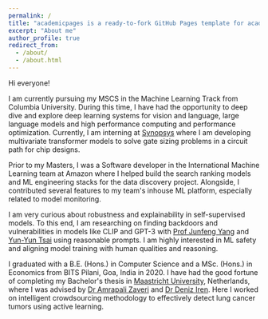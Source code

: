 ```yaml
---
permalink: /
title: "academicpages is a ready-to-fork GitHub Pages template for academic personal websites"
excerpt: "About me"
author_profile: true
redirect_from: 
  - /about/
  - /about.html
---
```


Hi everyone!

I am currently pursuing my MSCS in the Machine Learning Track from Columbia University. During this time, I have had the opportunity to deep dive and explore deep learning systems for vision and language, large language models and high performance computing and performance optimization. Currently, I am interning at [Synopsys](https://www.synopsys.com/) where I am developing multivariate transformer models to solve gate sizing problems in a circuit path for chip designs.

Prior to my Masters, I was a Software developer in the International Machine Learning team at Amazon where I helped build the search ranking models and ML engineering stacks for the data discovery project. Alongside, I contributed several features to my team's inhouse ML platform, especially related to model monitoring.

I am very curious about robustness and explainability in self-supervised models. To this end, I am researching on finding backdoors and vulnerabilities in models like CLIP and GPT-3 with [Prof Junfeng Yang](http://www.cs.columbia.edu/~junfeng/) and [Yun-Yun Tsai](https://yunyuntsai.github.io/) using reasonable prompts. I am highly interested in ML safety and aligning model training with human qualities and reasoning.

I graduated with a B.E. (Hons.) in Computer Science and a MSc. (Hons.) in Economics from BITS Pilani, Goa, India in 2020. I have had the good fortune of completing my Bachelor's thesis in [Maastricht University](https://www.maastrichtuniversity.nl/research/institute-data-science), Netherlands, where I was advised by [Dr Amrapali Zaveri](https://www.maastrichtuniversity.nl/memoriam-amrapali-zaveri) and [Dr Deniz Iren](http://www.deniziren.com/). Here I worked on intelligent crowdsourcing methodology to effectively detect lung cancer tumors using active learning.